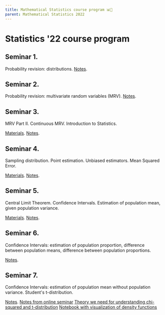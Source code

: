 ```yaml
---
title: Mathematical Statistics course program 📊🎲
parent: Mathematical Statistics 2022
---
```


# Statistics '22 course program

## Seminar 1.

Probability revision: distributions.
[Notes](./notes/seminar1_notes.pdf).


## Seminar 2.

Probability revision: multivariate random variables (MRV).
[Notes](./notes/seminar2_notes.pdf).

## Seminar 3.

MRV Part II. Continuous MRV. Introduction to Statistics.

[Materials](./materials/stat_intro.pdf). [Notes](./notes/seminar3_notes.pdf).


## Seminar 4.

Sampling distribution. Point estimation. Unbiased estimators. Mean Squared Error.

[Materials](./materials/sam_distr_point_estimation.pdf). [Notes](./notes/seminar4_notes.pdf).


## Seminar 5.

Central Limit Theorem. Confidence Intervals. Estimation of population mean, given population variance.

[Materials](./materials/stat_intro.pdf). [Notes](./notes/seminar5_notes.pdf).


## Seminar 6.

Confidence Intervals: estimation of population proportion, difference between population means, difference between population proportions.

[Notes](./notes/seminar6_notes.pdf).


## Seminar 7.

Confidence Intervals: estimation of population mean without population variance. Student's t-distribution.

[Notes](./notes/seminar7_notes.pdf). [Notes from online seminar](./notes/seminar7_online_notes.pdf)
[Theory we need for understanding chi-squared and t-distribution](/hse_prob_stat_shared/materials/chi_squared_t_theory.pdf)
[Notebook with visualization of density functions](/hse_prob_stat_shared/notebooks/t_chi2_density.ipynb)

